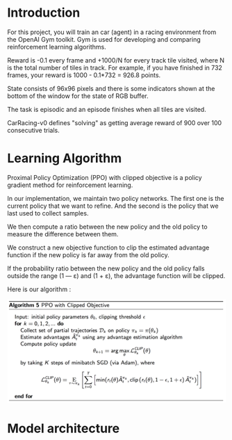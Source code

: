 # Introduction

For this project, you will train an car (agent) in a racing environment from the OpenAI Gym toolkit.
Gym is used for developing and comparing reinforcement learning algorithms.

Reward is -0.1 every frame and +1000/N for every track tile visited, where N is the total number of tiles in track. For example, if you have finished in 732 frames, your reward is 1000 - 0.1*732 = 926.8 points.

State consists of 96x96 pixels and there is some indicators shown at the bottom of the window for the state of RGB buffer.

The task is episodic and an episode finishes when all tiles are visited.

CarRacing-v0 defines "solving" as getting average reward of 900 over 100 consecutive trials.

# Learning Algorithm

Proximal Policy Optimization (PPO) with clipped objective is a policy gradient method for reinforcement learning.

In our implementation, we maintain two policy networks. The first one is the current policy that we want to refine. And the second is the policy that we last used to collect samples.

We then compute a ratio between the new policy and the old policy to measure the difference between them.

We construct a new objective function to clip the estimated advantage function if the new policy is far away from the old policy.

If the probability ratio between the new policy and the old policy falls outside the range (1 — ε) and (1 + ε), the advantage function will be clipped.

Here is our algorithm :

<center><img src="https://github.com/rym-oualha/CarRacing-V0_with_PPO/blob/main/image/ppo-clip.png" width="600"></center>

# Model architecture


